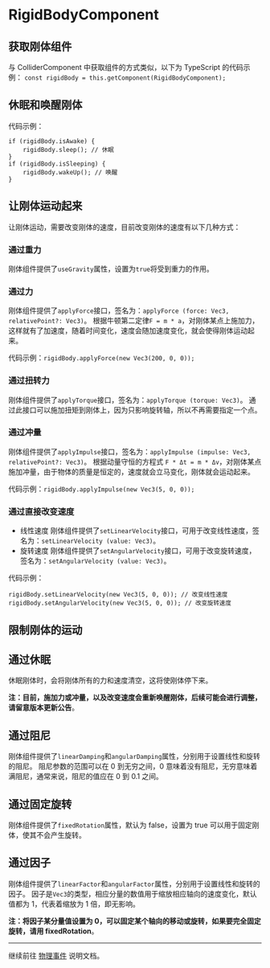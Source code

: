 # RigidBodyComponent

## 获取刚体组件

与 ColliderComponent 中获取组件的方式类似，以下为 TypeScript 的代码示例：
`const rigidBody = this.getComponent(RigidBodyComponent);`

## 休眠和唤醒刚体

代码示例：

```
if (rigidBody.isAwake) {
    rigidBody.sleep(); // 休眠
}
if (rigidBody.isSleeping) {
    rigidBody.wakeUp(); // 唤醒
}
```

## 让刚体运动起来

让刚体运动，需要改变刚体的速度，目前改变刚体的速度有以下几种方式：

### 通过重力

刚体组件提供了`useGravity`属性，设置为`true`将受到重力的作用。

### 通过力

刚体组件提供了`applyForce`接口，签名为：`applyForce (force: Vec3, relativePoint?: Vec3)`。
根据牛顿第二定律`F = m * a`，对刚体某点上施加力，这样就有了加速度，随着时间变化，速度会随加速度变化，就会使得刚体运动起来。

代码示例：`rigidBody.applyForce(new Vec3(200, 0, 0));`

### 通过扭转力

刚体组件提供了`applyTorque`接口，签名为：`applyTorque (torque: Vec3)`。
通过此接口可以施加扭矩到刚体上，因为只影响旋转轴，所以不再需要指定一个点。

### 通过冲量

刚体组件提供了`applyImpulse`接口，签名为：`applyImpulse (impulse: Vec3, relativePoint?: Vec3)`。
根据动量守恒的方程式 `F * Δt = m * Δv`，对刚体某点施加冲量，由于物体的质量是恒定的，速度就会立马变化，刚体就会运动起来。

代码示例：`rigidBody.applyImpulse(new Vec3(5, 0, 0));`

### 通过直接改变速度

- 线性速度
刚体组件提供了`setLinearVelocity`接口，可用于改变线性速度，签名为：`setLinearVelocity (value: Vec3)`。
- 旋转速度
刚体组件提供了`setAngularVelocity`接口，可用于改变旋转速度，签名为：`setAngularVelocity (value: Vec3)`。

代码示例：

```
rigidBody.setLinearVelocity(new Vec3(5, 0, 0)); // 改变线性速度
rigidBody.setAngularVelocity(new Vec3(5, 0, 0)); // 改变旋转速度
```

## 限制刚体的运动

## 通过休眠

休眠刚体时，会将刚体所有的力和速度清空，这将使刚体停下来。

**注：目前，施加力或冲量，以及改变速度会重新唤醒刚体，后续可能会进行调整，请留意版本更新公告**。

## 通过阻尼

刚体组件提供了`linearDamping`和`angularDamping`属性，分别用于设置线性和旋转的阻尼。
阻尼参数的范围可以在 0 到无穷之间，0 意味着没有阻尼，无穷意味着满阻尼，通常来说，阻尼的值应在 0 到 0.1 之间。

## 通过固定旋转

刚体组件提供了`fixedRotation`属性，默认为 false，设置为 true 可以用于固定刚体，使其不会产生旋转。

## 通过因子

刚体组件提供了`linearFactor`和`angularFactor`属性，分别用于设置线性和旋转的因子。
因子是`Vec3`的类型，相应分量的数值用于缩放相应轴向的速度变化，默认值都为 1，代表着缩放为 1 倍，即无影响。

**注：将因子某分量值设置为 0，可以固定某个轴向的移动或旋转，如果要完全固定旋转，请用 fixedRotation**。

---

继续前往 [物理事件](physics-event.md) 说明文档。
